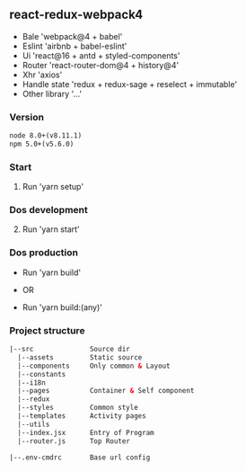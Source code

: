 ## react-redux-webpack4

* Bale 'webpack@4 + babel'
* Eslint 'airbnb + babel-eslint'
* Ui 'react@16 + antd + styled-components'
* Router 'react-router-dom@4 + history@4'
* Xhr 'axios'
* Handle state 'redux + redux-sage + reselect + immutable'
* Other library '...'


### Version
```html
node 8.0+(v8.11.1)
npm 5.0+(v5.6.0)
```

### Start
1. Run 'yarn setup'

### Dos development
2. Run 'yarn start'


### Dos production
* Run 'yarn build'

* OR

* Run 'yarn build:(any)'


### Project structure
```html
|--src              Source dir
  |--assets         Static source
  |--components     Only common & Layout
  |--constants     
  |--i18n
  |--pages          Container & Self component
  |--redux
  |--styles         Common style
  |--templates      Activity pages
  |--utils
  |--index.jsx      Entry of Program
  |--router.js      Top Router        

|--.env-cmdrc       Base url config
```
